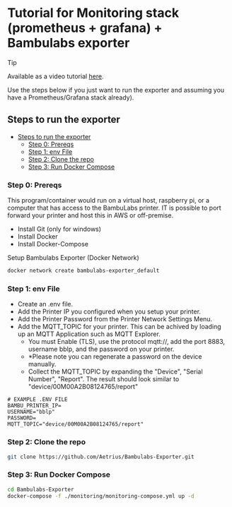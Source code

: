 # Tutorial for Monitoring stack (prometheus + grafana) + Bambulabs exporter

> [!TIP]
> Available as a video tutorial [here](https://www.youtube.com/watch?v=VQSAEKGYJBQ).

Use the steps below if you just want to run the exporter and assuming you have a Prometheus/Grafana stack already).

## Steps to run the exporter

- [Steps to run the exporter](#steps-to-run-the-exporter)
  - [Step 0: Prereqs](#step-0-prereqs)
  - [Step 1: env File](#step-1-env-file)
  - [Step 2: Clone the repo](#step-2-clone-the-repo)
  - [Step 3: Run Docker Compose](#step-3-run-docker-compose)

### Step 0: Prereqs

This program/container would run on a virtual host, raspberry pi, or a computer that has access to
the BambuLabs printer. IT is possible to port forward your printer and host this in AWS or off-premise.

- Install Git (only for windows)
- Install Docker
- Install Docker-Compose

Setup Bambulabs Exporter (Docker Network)

```bash
docker network create bambulabs-exporter_default
```

### Step 1: env File

- Create an .env file.
- Add the Printer IP you configured when you setup your printer.
- Add the Printer Password from the Printer Network Settings Menu.
- Add the MQTT_TOPIC for your printer. This can be achived by loading up an MQTT Application such as MQTT Explorer.
  - You must Enable (TLS), use the protocol mqtt://, add the port 8883, username bblp, and the password on your printer.
  - *Please note you can regenerate a password on the device manually.
  - Collect the MQTT_TOPIC by expanding the "Device", "Serial Number", "Report". The result should look similar to "device/00M00A2B08124765/report"

```text
# EXAMPLE .ENV FILE
BAMBU_PRINTER_IP=
USERNAME="bblp"
PASSWORD=
MQTT_TOPIC="device/00M00A2B08124765/report"
```

### Step 2: Clone the repo

```bash
git clone https://github.com/Aetrius/Bambulabs-Exporter.git
```

### Step 3: Run Docker Compose

```bash
cd Bambulabs-Exporter
docker-compose -f ./monitoring/monitoring-compose.yml up -d
```
